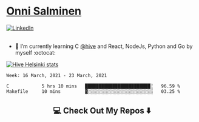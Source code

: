 <h1> <a href="https://osalmine.github.io/cv/">Onni Salminen</a></h1>
<a href="https://www.linkedin.com/in/onni-salminen/" target="_blank"><img src="https://img.shields.io/badge/LinkedIn-%230077B5.svg?&style=flat-square&logo=linkedin&logoColor=white" alt="LinkedIn"></a>
<br />
<br />

- 🌱 I’m currently learning C <a href="https://www.hive.fi/en/">@hive</a> and React, NodeJs, Python and Go by myself :octocat:

[![Hive Helsinki stats](https://badge42.herokuapp.com/api/stats/osalmine?privacyEmail=true&cursus=42)](https://github.com/JaeSeoKim/badge42)

<!--START_SECTION:waka-->
```text
Week: 16 March, 2021 - 23 March, 2021

C            5 hrs 10 mins   ████████████████████████░   96.59 % 
Makefile     10 mins         ▓░░░░░░░░░░░░░░░░░░░░░░░░   03.25 % 
```
<!--END_SECTION:waka-->


<h2  align="center">💻 Check Out My Repos ⬇️ </h2>
